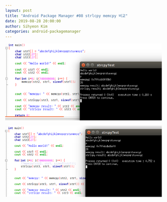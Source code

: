 ```yaml
---
layout: post
title: "Android Package Manager #08 strlcpy memcpy 비교"
date: 2019-08-28 20:00:00
author: Sihyeon Kim
categories: android-packagemanager
---
```



![memcpy](/assets/memcpy-time.png)

![strlcpy](/assets/strlcpy-time.png)
